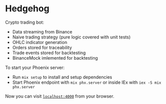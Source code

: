 # Hedgehog

Crypto trading bot:

- Data streaming from Binance
- Naive trading strategy (pure logic covered with unit tests)
- OHLC indicator generation
- Orders stored for traceability
- Trade events stored for backtesting
- BinanceMock imlemented for backtesting

To start your Phoenix server:

  * Run `mix setup` to install and setup dependencies
  * Start Phoenix endpoint with `mix phx.server` or inside IEx with `iex -S mix phx.server`

Now you can visit [`localhost:4000`](http://localhost:4000) from your browser.
